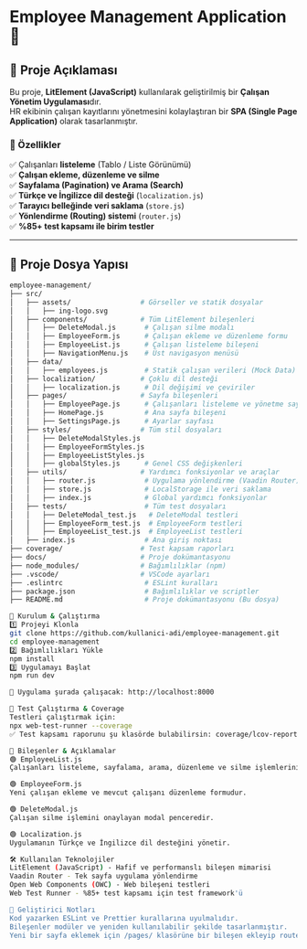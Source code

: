 # Employee Management Application 🏢

## 📌 Proje Açıklaması
Bu proje, **LitElement (JavaScript)** kullanılarak geliştirilmiş bir **Çalışan Yönetim Uygulaması**dır.  
HR ekibinin çalışan kayıtlarını yönetmesini kolaylaştıran bir **SPA (Single Page Application)** olarak tasarlanmıştır.

### **🎯 Özellikler**
✅ Çalışanları **listeleme** (Tablo / Liste Görünümü)  
✅ **Çalışan ekleme, düzenleme ve silme**  
✅ **Sayfalama (Pagination) ve Arama (Search)**  
✅ **Türkçe ve İngilizce dil desteği** (`localization.js`)  
✅ **Tarayıcı belleğinde veri saklama** (`store.js`)  
✅ **Yönlendirme (Routing) sistemi** (`router.js`)  
✅ **%85+ test kapsamı ile birim testler**  

---

## 📂 **Proje Dosya Yapısı**
```bash
employee-management/
├── src/
│   ├── assets/                 # Görseller ve statik dosyalar
│   │   ├── ing-logo.svg
│   ├── components/             # Tüm LitElement bileşenleri
│   │   ├── DeleteModal.js       # Çalışan silme modalı
│   │   ├── EmployeeForm.js      # Çalışan ekleme ve düzenleme formu
│   │   ├── EmployeeList.js      # Çalışan listeleme bileşeni
│   │   ├── NavigationMenu.js    # Üst navigasyon menüsü
│   ├── data/
│   │   ├── employees.js         # Statik çalışan verileri (Mock Data)
│   ├── localization/           # Çoklu dil desteği
│   │   ├── localization.js      # Dil değişimi ve çeviriler
│   ├── pages/                  # Sayfa bileşenleri
│   │   ├── EmployeePage.js      # Çalışanları listeleme ve yönetme sayfası
│   │   ├── HomePage.js          # Ana sayfa bileşeni
│   │   ├── SettingsPage.js      # Ayarlar sayfası
│   ├── styles/                 # Tüm stil dosyaları
│   │   ├── DeleteModalStyles.js
│   │   ├── EmployeeFormStyles.js
│   │   ├── EmployeeListStyles.js
│   │   ├── globalStyles.js      # Genel CSS değişkenleri
│   ├── utils/                  # Yardımcı fonksiyonlar ve araçlar
│   │   ├── router.js            # Uygulama yönlendirme (Vaadin Router)
│   │   ├── store.js             # LocalStorage ile veri saklama
│   │   ├── index.js             # Global yardımcı fonksiyonlar
│   ├── tests/                   # Tüm test dosyaları
│   │   ├── DeleteModal_test.js   # DeleteModal testleri
│   │   ├── EmployeeForm_test.js  # EmployeeForm testleri
│   │   ├── EmployeeList_test.js  # EmployeeList testleri
│   ├── index.js                 # Ana giriş noktası
├── coverage/                   # Test kapsam raporları
├── docs/                       # Proje dokümantasyonu
├── node_modules/               # Bağımlılıklar (npm)
├── .vscode/                    # VSCode ayarları
├── .eslintrc                    # ESLint kuralları
├── package.json                 # Bağımlılıklar ve scriptler
├── README.md                    # Proje dokümantasyonu (Bu dosya)

🚀 Kurulum & Çalıştırma
1️⃣ Projeyi Klonla
git clone https://github.com/kullanici-adi/employee-management.git
cd employee-management
2️⃣ Bağımlılıkları Yükle
npm install
3️⃣ Uygulamayı Başlat
npm run dev

📌 Uygulama şurada çalışacak: http://localhost:8000

🧪 Test Çalıştırma & Coverage
Testleri çalıştırmak için:
npx web-test-runner --coverage
✅ Test kapsamı raporunu şu klasörde bulabilirsin: coverage/lcov-report/index.html

🎨 Bileşenler & Açıklamalar
🟢 EmployeeList.js
Çalışanları listeleme, sayfalama, arama, düzenleme ve silme işlemlerini yönetir.

🟢 EmployeeForm.js
Yeni çalışan ekleme ve mevcut çalışanı düzenleme formudur.

🟢 DeleteModal.js
Çalışan silme işlemini onaylayan modal penceredir.

🟢 Localization.js
Uygulamanın Türkçe ve İngilizce dil desteğini yönetir.

🛠 Kullanılan Teknolojiler
LitElement (JavaScript) - Hafif ve performanslı bileşen mimarisi
Vaadin Router - Tek sayfa uygulama yönlendirme
Open Web Components (OWC) - Web bileşeni testleri
Web Test Runner - %85+ test kapsamı için test framework'ü

📌 Geliştirici Notları
Kod yazarken ESLint ve Prettier kurallarına uyulmalıdır.
Bileşenler modüler ve yeniden kullanılabilir şekilde tasarlanmıştır.
Yeni bir sayfa eklemek için /pages/ klasörüne bir bileşen ekleyip router.js içinde yönlendirme yapabilirsin.
